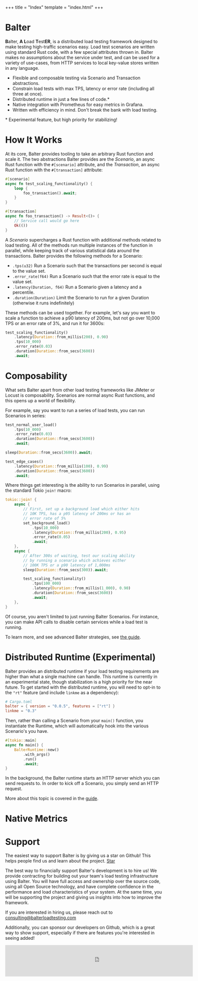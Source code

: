 +++
title = "Index"
template = "index.html"
+++

# Balter
<b>B</b>alter, <b>A</b> <b>L</b>oad <b>T</b>est<b>ER</b>, is a distributed load testing framework designed to make testing high-traffic scenarios easy. Load test scenarios are written using standard Rust code, with a few special attributes thrown in. Balter makes no assumptions about the service under test, and can be used for a variety of use-cases, from HTTP services to local key-value stores written in any language.

- Flexible and composable testing via Scenario and Transaction abstractions.
- Constrain load tests with max TPS, latency or error rate (including all three at once).
- Distributed runtime in just a few lines of code.*
- Native integration with Prometheus for easy metrics in Grafana.
- Written with efficiency in mind. Don't break the bank with load testing.

\* Experimental feature, but high priority for stabilizing!


# How It Works

At its core, Balter provides tooling to take an arbitrary Rust function and scale it. The two abstractions Balter provides are the *Scenario*, an async Rust function with the `#[scenario]` attribute, and the *Transaction*, an async Rust function with the `#[transaction]` attribute:

```rust
#[scenario]
async fn test_scaling_functionality() {
    loop {
        foo_transaction().await;
    }
}

#[transaction]
async fn foo_transaction() -> Result<()> {
    // Service call would go here
    Ok(())
}
```

A *Scenario* supercharges a Rust function with additional methods related to load testing. All of the methods run multiple instances of the function in parallel, while keeping track of various statistical data around the transactions. Balter provides the following methods for a Scenario:

- `.tps(u32)` Run a Scenario such that the transactions per second is equal to the value set.
- `.error_rate(f64)` Run a Scenario such that the error rate is equal to the value set.
- `.latency(Duration, f64)` Run a Scenario given a latency and a percentile.
- `.duration(Duration)` Limit the Scenario to run for a given Duration (otherwise it runs indefinitely)

These methods can be used together. For example, let's say you want to scale a function to achieve a p90 latency of 200ms, but not go over 10,000 TPS or an error rate of 3%, and run it for 3600s:
```rust
test_scaling_functionality()
    .latency(Duration::from_millis(200), 0.90)
    .tps(10_000)
    .error_rate(0.03)
    .duration(Duration::from_secs(3600))
    .await;
```

# Composability

What sets Balter apart from other load testing frameworks like JMeter or Locust is composability. Scenarios are normal async Rust functions, and this opens up a world of flexibility.

For example, say you want to run a series of load tests, you can run Scenarios in series:
```rust
test_normal_user_load()
    .tps(10_000)
    .error_rate(0.03)
    .duration(Duration::from_secs(3600))
    .await;

sleep(Duration::from_secs(3600)).await;

test_edge_cases()
    .latency(Duration::from_millis(100), 0.99)
    .duration(Duration::from_secs(3600))
    .await;
```

Where things get interesting is the ability to run Scenarios in parallel, using the standard Tokio `join!` macro:

```rust
tokio::join! {
    async {
        // First, set up a background load which either hits
        // 10K TPS, has a p95 latency of 200ms or has an
        // error rate of 5%
        set_background_load()
            .tps(10_000)
            .latency(Duration::from_millis(200), 0.95)
            .error_rate(0.05)
            .await;
    },
    async {
        // After 300s of waiting, test our scaling ability
        // by running a scenario which achieves either
        // 100K TPS or a p90 latency of 1,000ms
        sleep(Duration::from_secs(300)).await;

        test_scaling_functionality()
            .tps(100_000)
            .latency(Duration::from_millis(1_000), 0.90)
            .duration(Duration::from_secs(3600))
            .await;
    },
}
```

Of course, you aren't limited to just running Balter Scenarios. For instance, you can make API calls to disable certain services while a load test is running.

To learn more, and see advanced Balter strategies, see [the guide](@/guide/_index.md).

# Distributed Runtime (Experimental)

Balter provides an distributed runtime if your load testing requirements are higher than what a single machine can handle. This runtime is currently in an experimental state, though stabilization is a high priority for the near future. To get started with the distributed runtime, you will need to opt-in to the `"rt"` feature (and include `linkme` as a dependency):

```toml
# Cargo.toml
balter = { version = "0.0.5", features = ["rt"] }
linkme = "0.3"
```

Then, rather than calling a Scenario from your `main()` function, you instantiate the Runtime, which will automatically hook into the various Scenario's you have.

```rust
#[tokio::main]
async fn main() {
    BalterRuntime::new()
        .with_args()
        .run()
        .await;
}
```

In the background, the Balter runtime starts an HTTP server which you can send requests to. In order to kick off a Scenario, you simply send an HTTP request.

More about this topic is covered in the [guide](@/guide/_index.md#distributed-runtime-experimental).

# Native Metrics


# Support

The easiest way to support Balter is by giving us a star on Github! This helps people find us and learn about the project. <a class="github-button" href="https://github.com/BalterLoadTesting/balter" data-size="large" data-show-count="true" aria-label="Star BalterLoadTesting/balter on GitHub">Star</a>

The best way to financially support Balter's development is to hire us! We provide contracting for building out your team's load testing infrastructure using Balter. You will have full access and ownership over the source code, using all Open Source technology, and have complete confidence in the performance and load characteristics of your system. At the same time, you will be supporting the project and giving us insights into how to improve the framework.

If you are interested in hiring us, please reach out to <a href="mailto:consulting@balterloadtesting.com">consulting@balterloadtesting.com</a>

Additionally, you can sponsor our developers on Github, which is a great way to show support, especially if there are features you're interested in seeing added!
<iframe src="https://github.com/sponsors/byronwasti/card" title="Sponsor byronwasti" height="100" width="600" style="border: 0;"></iframe>


